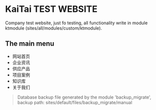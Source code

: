 KaiTai TEST WEBSITE
===

Company test website, just fo testing, all functionality write in module ktmodule (sites/all/modules/custom/ktmodule).

The main menu
---

* 网站首页
* 企业资讯
* 供应产品
* 项目案例
* 知识库
* 关于我们


> Database backup file generated by the module 'backup_migrate', backup path: sites/default/files/backup_migrate/manual
